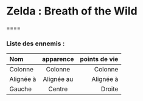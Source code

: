 # Zelda : Breath of the Wild
====


### Liste des ennemis :

| Nom       |     apparence     |        points de vie |
| :------------ | :-------------: | -------------: |
| Colonne       |     Colonne     |        Colonne |
| Alignée à     |   Alignée au    |      Alignée à |
| Gauche        |     Centre      |         Droite |


